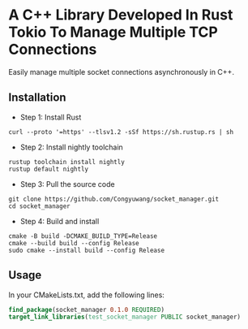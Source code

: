 # A C++ Library Developed In Rust Tokio To Manage Multiple TCP Connections

Easily manage multiple socket connections asynchronously in C++. 

## Installation

- Step 1: Install Rust

```shell
curl --proto '=https' --tlsv1.2 -sSf https://sh.rustup.rs | sh
```

- Step 2: Install nightly toolchain

```shell
rustup toolchain install nightly
rustup default nightly
```

- Step 3: Pull the source code

```shell
git clone https://github.com/Congyuwang/socket_manager.git
cd socket_manager
```

- Step 4: Build and install

```shell
cmake -B build -DCMAKE_BUILD_TYPE=Release
cmake --build build --config Release
sudo cmake --install build --config Release
```

## Usage

In your CMakeLists.txt, add the following lines:

```cmake
find_package(socket_manager 0.1.0 REQUIRED)
target_link_libraries(test_socket_manager PUBLIC socket_manager)
```
